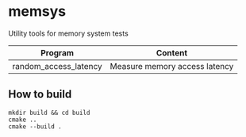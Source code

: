 # memsys
Utility tools for memory system tests

|Program|Content|
|--|--|
|random_access_latency|Measure memory access latency|

## How to build

```shell
mkdir build && cd build
cmake ..
cmake --build .
```
